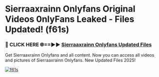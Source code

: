 # Sierraaxrainn Onlyfans Original Videos 0nlyFans Leaked - Files Updated! (f61s)

<h3>🔴 CLICK HERE 🌐==►► <a href="https://tinyurl.com/ehrbuxhb" rel="nofollow">Sierraaxrainn Onlyfans Updated Files</a></h3>

Get Sierraaxrainn Onlyfans and all content. Now you can access all videos and pictures of Sierraaxrainn Onlyfans. New Updated Files 2025!

[![f61s](https://i.imgur.com/lVYEuWS.gif)](https://tinyurl.com/ehrbuxhb)
